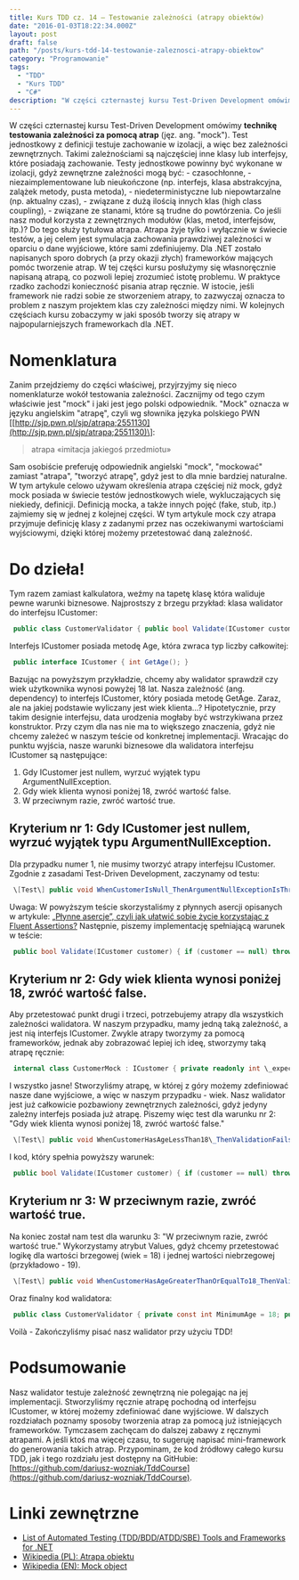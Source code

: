 ```yaml
---
title: Kurs TDD cz. 14 — Testowanie zależności (atrapy obiektów)
date: "2016-01-03T18:22:34.000Z"
layout: post
draft: false
path: "/posts/kurs-tdd-14-testowanie-zaleznosci-atrapy-obiektow"
category: "Programowanie"
tags:
  - "TDD"
  - "Kurs TDD"
  - "C#"
description: "W części czternastej kursu Test-Driven Development omówimy technikę testowania zależności za pomocą atrap (ang. mock)."
---
```


W części czternastej kursu Test-Driven Development omówimy **technikę testowania zależności za pomocą atrap** (jęz. ang. "mock"). Test jednostkowy z definicji testuje zachowanie w izolacji, a więc bez zależności zewnętrznych. Takimi zależnościami są najczęściej inne klasy lub interfejsy, które posiadają zachowanie. Testy jednostkowe powinny być wykonane w izolacji, gdyż zewnętrzne zależności mogą być: - czasochłonne, - niezaimplementowane lub nieukończone (np. interfejs, klasa abstrakcyjna, zalążek metody, pusta metoda), - niedeterministyczne lub niepowtarzalne (np. aktualny czas), - związane z dużą ilością innych klas (high class coupling), - związane ze stanami, które są trudne do powtórzenia. Co jeśli nasz moduł korzysta z zewnętrznych modułów (klas, metod, interfejsów, itp.)? Do tego służy tytułowa atrapa. Atrapa żyje tylko i wyłącznie w świecie testów, a jej celem jest symulacja zachowania prawdziwej zależności w oparciu o dane wyjściowe, które sami zdefiniujemy. Dla .NET zostało napisanych sporo dobrych (a przy okazji złych) frameworków mających pomóc tworzenie atrap. W tej części kursu posłużymy się własnoręcznie napisaną atrapą, co pozwoli lepiej zrozumieć istotę problemu. W praktyce rzadko zachodzi konieczność pisania atrap ręcznie. W istocie, jeśli framework nie radzi sobie ze stworzeniem atrapy, to zazwyczaj oznacza to problem z naszym projektem klas czy zależności między nimi. W kolejnych częściach kursu zobaczymy w jaki sposób tworzy się atrapy w najpopularniejszych frameworkach dla .NET.

# Nomenklatura

Zanim przejdziemy do części właściwej, przyjrzyjmy się nieco nomenklaturze wokół testowania zależności. Zacznijmy od tego czym właściwie jest "mock" i jaki jest jego polski odpowiednik. "Mock" oznacza w języku angielskim "atrapę", czyli wg słownika języka polskiego PWN \[[http://sjp.pwn.pl/sjp/atrapa;2551130](http://sjp.pwn.pl/sjp/atrapa;2551130)\]:

> atrapa «imitacja jakiegoś przedmiotu»

Sam osobiście preferuję odpowiednik angielski "mock", "mockować" zamiast "atrapa", "tworzyć atrapę", gdyż jest to dla mnie bardziej naturalne. W tym artykule celowo używam określenia atrapa częściej niż mock, gdyż mock posiada w świecie testów jednostkowych wiele, wykluczających się niekiedy, definicji. Definicją mocka, a także innych pojęć (fake, stub, itp.) zajmiemy się w jednej z kolejnej części. W tym artykule mock czy atrapa przyjmuje definicję klasy z zadanymi przez nas oczekiwanymi wartościami wyjściowymi, dzięki której możemy przetestować daną zależność.

# Do dzieła!

Tym razem zamiast kalkulatora, weźmy na tapetę klasę która waliduje pewne warunki biznesowe. Najprostszy z brzegu przykład: klasa walidator do interfejsu ICustomer: 
```csharp
 public class CustomerValidator { public bool Validate(ICustomer customer) { throw new NotImplementedException(); } } 
```
 Interfejs ICustomer posiada metodę Age, która zwraca typ liczby całkowitej: 
```csharp
 public interface ICustomer { int GetAge(); } 
```
 Bazując na powyższym przykładzie, chcemy aby walidator sprawdził czy wiek użytkownika wynosi powyżej 18 lat. Nasza zależność (ang. dependency) to interfejs ICustomer, który posiada metodę GetAge. Zaraz, ale na jakiej podstawie wyliczany jest wiek klienta...? Hipotetycznie, przy takim designie interfejsu, data urodzenia mogłaby być wstrzykiwana przez konstruktor. Przy czym dla nas nie ma to większego znaczenia, gdyż nie chcemy zależeć w naszym teście od konkretnej implementacji. Wracając do punktu wyjścia, nasze warunki biznesowe dla walidatora interfejsu ICustomer są następujące:

1.  Gdy ICustomer jest nullem, wyrzuć wyjątek typu ArgumentNullException.
2.  Gdy wiek klienta wynosi poniżej 18, zwróć wartość false.
3.  W przeciwnym razie, zwróć wartość true.

## Kryterium nr 1: Gdy ICustomer jest nullem, wyrzuć wyjątek typu ArgumentNullException.

Dla przypadku numer 1, nie musimy tworzyć atrapy interfejsu ICustomer. Zgodnie z zasadami Test-Driven Development, zaczynamy od testu: 
```csharp
 \[Test\] public void WhenCustomerIsNull_ThenArgumentNullExceptionIsThrown() { var validator = new CustomerValidator(); Action action = () => validator.Validate(null); action.ShouldThrow<ArgumentNullException>(); } 
```
 Uwaga: W powyższym teście skorzystaliśmy z płynnych asercji opisanych w artykule: [„Płynne asercje”, czyli jak ułatwić sobie życie korzystając z Fluent Assertions?](http://dariuszwozniak.net/2015/11/30/plynne-asercje-czyli-jak-ulatwic-sobie-zycie-korzystajac-z-fluent-assertions/) Następnie, piszemy implementację spełniającą warunek w teście: 
```csharp
 public bool Validate(ICustomer customer) { if (customer == null) throw new ArgumentNullException(nameof(customer)); throw new NotImplementedException(); } 
```


## Kryterium nr 2: Gdy wiek klienta wynosi poniżej 18, zwróć wartość false.

Aby przetestować punkt drugi i trzeci, potrzebujemy atrapy dla wszystkich zależności walidatora. W naszym przypadku, mamy jedną taką zależność, a jest nią interfejs ICustomer. Zwykle atrapy tworzymy za pomocą frameworków, jednak aby zobrazować lepiej ich ideę, stworzymy taką atrapę ręcznie: 
```csharp
 internal class CustomerMock : ICustomer { private readonly int \_expectedAge; public CustomerMock(int expectedAge) { \_expectedAge = expectedAge; } public int GetAge() => \_expectedAge; } 
```
 I wszystko jasne! Stworzyliśmy atrapę, w której z góry możemy zdefiniować nasze dane wyjściowe, a więc w naszym przypadku - wiek. Nasz walidator jest już całkowicie pozbawiony zewnętrznych zależności, gdyż jedyny zależny interfejs posiada już atrapę. Piszemy więc test dla warunku nr 2: "Gdy wiek klienta wynosi poniżej 18, zwróć wartość false." 
```csharp
 \[Test\] public void WhenCustomerHasAgeLessThan18\_ThenValidationFails() { var validator = new CustomerValidator(); var customer = new CustomerMock(expectedAge: 16); bool validate = validator.Validate(customer); validate.Should().BeFalse(); } 
```
 I kod, który spełnia powyższy warunek: 
```csharp
 public bool Validate(ICustomer customer) { if (customer == null) throw new ArgumentNullException(nameof(customer)); return false; } 
```


## Kryterium nr 3: W przeciwnym razie, zwróć wartość true.

Na koniec został nam test dla warunku 3: "W przeciwnym razie, zwróć wartość true." Wykorzystamy atrybut Values, gdyż chcemy przetestować logikę dla wartości brzegowej (wiek = 18) i jednej wartości niebrzegowej (przykładowo - 19). 
```csharp
 \[Test\] public void WhenCustomerHasAgeGreaterThanOrEqualTo18_ThenValidationPasses(\[Values(18, 19)\] int expectedAge) { var validator = new CustomerValidator(); var customer = new CustomerMock(expectedAge: expectedAge); bool validate = validator.Validate(customer); validate.Should().BeTrue(); } 
```
 Oraz finalny kod walidatora: 
```csharp
 public class CustomerValidator { private const int MinimumAge = 18; public bool Validate(ICustomer customer) { if (customer == null) throw new ArgumentNullException(nameof(customer)); if (customer.GetAge() < MinimumAge) return false; return true; } } 
```
 Voilà - Zakończyliśmy pisać nasz walidator przy użyciu TDD!

# Podsumowanie

Nasz walidator testuje zależność zewnętrzną nie polegając na jej implementacji. Stworzyliśmy ręcznie atrapę pochodną od interfejsu ICustomer, w której możemy zdefiniować dane wyjściowe. W dalszych rozdziałach poznamy sposoby tworzenia atrap za pomocą już istniejących frameworków. Tymczasem zachęcam do dalszej zabawy z ręcznymi atrapami. A jeśli ktoś ma więcej czasu, to sugeruję napisać mini-framework do generowania takich atrap. Przypominam, że kod źródłowy całego kursu TDD, jak i tego rozdziału jest dostępny na GitHubie: [https://github.com/dariusz-wozniak/TddCourse](https://github.com/dariusz-wozniak/TddCourse).

# Linki zewnętrzne

*   [List of Automated Testing (TDD/BDD/ATDD/SBE) Tools and Frameworks for .NET](https://github.com/dariusz-wozniak/List-of-Testing-Tools-and-Frameworks-for-.NET)
*   [Wikipedia (PL): Atrapa obiektu](https://pl.wikipedia.org/wiki/Atrapa_obiektu)
*   [Wikipedia (EN): Mock object](https://en.wikipedia.org/wiki/Mock_object)